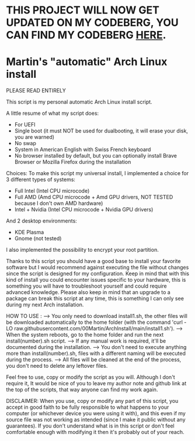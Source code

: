 # THIS PROJECT WILL NOW GET UPDATED ON MY CODEBERG, YOU CAN FIND MY CODEBERG [HERE](https://codeberg.org/mrtn).

# Martin's "automatic" Arch Linux install
PLEASE READ ENTIRELY


This script is my personal automatic Arch Linux install script.

A little resume of what my script does:

- For UEFI
- Single boot (it must NOT be used for dualbooting, it will erase your disk, you are warned)
- No swap
- System in American English with Swiss French keyboard
- No browser installed by default, but you can optionally install Brave Browser or Mozilla Firefox during the installation

Choices:
To make this script my universal install, I implemented a choice for 3 different types of systems:
- Full Intel (Intel CPU microcode)
- Full AMD (Amd CPU microcode + Amd GPU drivers, NOT TESTED because I don't own AMD hardware)
- Intel + Nvidia (Intel CPU microcode + Nvidia GPU drivers)

And 2 desktop environments:
- KDE Plasma
- Gnome (not tested)

I also implemented the possibility to encrypt your root partition.


Thanks to this script you should have a good base to install your favorite software but I would recommend against executing the file without changes since the script is designed for my configuration.
Keep in mind that with this kind of install you could encounter issues specific to your hardware, this is something you will have to troubleshoot yourself and could require advanced knowledge.
Please also keep in mind that an upgrade to a package can break this script at any time, this is something I can only see during my next Arch installation.


HOW TO USE :
--> You only need to download install1.sh, the other files will be downloaded automatically to the home folder (with the command 'curl -LO raw.githubusercontent.com/00Martin/ArchInstall/main/install1.sh').
--> When the system reboots, go to the home folder and run the next install(number).sh script.
--> If any manual work is required, it'll be documented during the installation.
--> You don't need to execute anything more than install(number).sh, files with a different naming will be executed during the process.
--> All files will be cleaned at the end of the process, you don't need to delete any leftover files.

Feel free to use, copy or modify the script as you will.
Although I don't require it, It would be nice of you to leave my author note and github link at the top of the scripts, that way anyone can find my work again.

DISCLAIMER:
When you use, copy or modify any part of this script, you accept in good faith to be fully responsible to what happens to your computer (or whichever device you were using it with), and this even if my source file was not working as intended (since I make it public without any guarantees). If you don't understand what is in this script or don't feel comfortable enough with modifying it then it's probably out of your reach.
